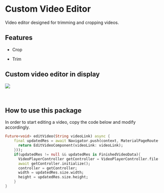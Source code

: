 # Custom Video Editor

Video editor designed for trimming and cropping videos.

## Features

* Crop

* Trim

## Custom video editor in display

![](https://github.com/joec05/files/blob/6798858f4c5441ec8f5a0ee994b22240d493fd91/custom_video_editor/video_editor_preview.gif?raw=true)

<br />

## How to use this package

In order to start editing a video, copy the code below and modify accordingly.

```dart
Future<void> editVideo(String videoLink) async {
    final updatedRes = await Navigator.push(context, MaterialPageRoute(builder: (context) {
      return EditVideoComponent(videoLink: videoLink);
    }));
    if(updatedRes != null && updatedRes is FinishedVideoData){
      VideoPlayerController getController = VideoPlayerController.file(File(updatedRes.url));
      await getController.initialize();
      controller = getController;
      width = updatedRes.size.width;
      height = updatedRes.size.height;
    }
}
```

